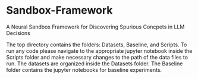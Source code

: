 # Sandbox-Framework

A Neural Sandbox Framework for Discovering Spurious Concpets in LLM Decisions


The top directory contains the folders: Datasets, Baseline, and Scripts.
To run any code please navigate to the appropriate jupyter notebook inside the Scripts folder
and make necessary changes to the path of the data files to run. The datasets are organized
inside the Datasets folder. The Baseline folder contains the jupyter notebooks for baseline 
experiments.
